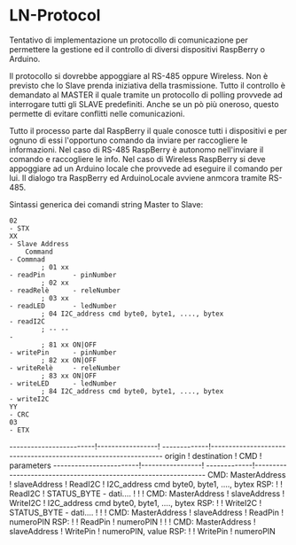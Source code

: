 # LN-Protocol
Tentativo di implementazione un protocollo di comunicazione per permettere la gestione ed il controllo di diversi dispositivi RaspBerry o Arduino.

Il protocollo si dovrebbe appoggiare al RS-485 oppure Wireless.
Non è previsto che lo Slave prenda iniziativa della trasmissione.
Tutto il controllo è demandato al MASTER il quale tramite un protocollo di polling provvede ad interrogare tutti gli SLAVE predefiniti.
Anche se un pò più oneroso, questo permette di evitare conflitti nelle comunicazioni.

Tutto il processo parte dal RaspBerry il quale conosce tutti i dispositivi e per ognuno di essi l'opportuno comando da inviare per raccogliere le informazioni.
Nel caso di RS-485 RaspBerry è autonomo nell'inviare il comando e raccogliere le info.
Nel caso di Wireless RaspBerry si deve appoggiare ad un Arduino locale che provvede ad eseguire il comando per lui. Il dialogo tra RaspBerry ed ArduinoLocale avviene anmcora tramite RS-485.


Sintassi generica dei comandi string Master to Slave:

    02                                                                          - STX
    XX                                                                          - Slave Address
        Command                                                                 - Commnad
            ; 01 xx                                                             - readPin       - pinNumber
            ; 02 xx                                                             - readRelè      - releNumber
            ; 03 xx                                                             - readLED       - ledNumber
            ; 04 I2C_address cmd byte0, byte1, ...., bytex                      - readI2C
            ; -- --                                                             -
            ; 81 xx ON|OFF                                                      - writePin      - pinNumber
            ; 82 xx ON|OFF                                                      - writeRelè     - releNumber
            ; 83 xx ON|OFF                                                      - writeLED      - ledNumber
            ; 84 I2C_address cmd byte0, byte1, ...., bytex                      - writeI2C
    YY                                                                          - CRC
    03                                                                          - ETX



------------------------!-----------------! -------------!----------------------------------------------------------------
           origin       !    destination  !   CMD        ! parameters
------------------------!-----------------! -------------!----------------------------------------------------------------
    CMD: MasterAddress  ! slaveAddress    !  ReadI2C     ! I2C_address cmd byte0, byte1, ...., bytex
    RSP:                !                 !  ReadI2C     ! STATUS_BYTE - dati....
                        !                 !              !
    CMD: MasterAddress  ! slaveAddress    !  WriteI2C    ! I2C_address cmd byte0, byte1, ...., bytex
    RSP:                !                 !  WriteI2C    ! STATUS_BYTE - dati....
                        !                 !              !
    CMD: MasterAddress  ! slaveAddress    !  ReadPin     ! numeroPIN
    RSP:                !                 !  ReadPin     ! numeroPIN
                        !                 !              !
    CMD: MasterAddress  ! slaveAddress    !  WritePin    ! numeroPIN, value
    RSP:                !                 !  WritePin    ! numeroPIN

